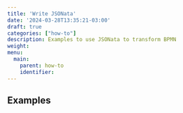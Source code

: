 ```yaml
---
title: 'Write JSONata'
date: '2024-03-28T13:35:21-03:00'
draft: true
categories: ["how-to"]
description: Examples to use JSONata to transform BPMN
weight:
menu:
  main:
    parent: how-to
    identifier:
---
```





## Examples

<!---
### <SAY_WHAT_IT_DOES>

This JSONata...

```json

``` 



-->
